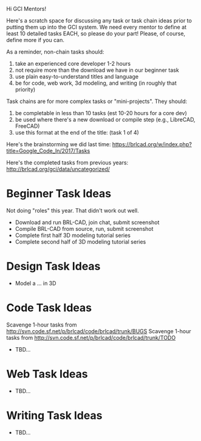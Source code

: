 Hi GCI Mentors!

Here's a scratch space for discussing any task or task chain ideas prior
to putting them up into the GCI system. We need every mentor to define
at least 10 detailed tasks EACH, so please do your part! Please, of
course, define more if you can.

As a reminder, non-chain tasks should:

1.  take an experienced core developer 1-2 hours
2.  not require more than the download we have in our beginner task
3.  use plain easy-to-understand titles and language
4.  be for code, web work, 3d modeling, and writing (in roughly that
    priority)

Task chains are for more complex tasks or "mini-projects". They should:

1.  be completable in less than 10 tasks (est 10-20 hours for a core
    dev)
2.  be used where there's a new download or compile step (e.g.,
    LibreCAD, FreeCAD)
3.  use this format at the end of the title: (task 1 of 4)

Here's the brainstorming we did last time:
<https://brlcad.org/w/index.php?title=Google_Code_In/2017/Tasks>

Here's the completed tasks from previous years:
<http://brlcad.org/gci/data/uncategorized/>

# Beginner Task Ideas

Not doing "roles" this year. That didn't work out well.

-   Download and run BRL-CAD, join chat, submit screenshot
-   Compile BRL-CAD from source, run, submit screenshot
-   Complete first half 3D modeling tutorial series
-   Complete second half of 3D modeling tutorial series

# Design Task Ideas

-   Model a ... in 3D

# Code Task Ideas

Scavenge 1-hour tasks from
<http://svn.code.sf.net/p/brlcad/code/brlcad/trunk/BUGS> Scavenge 1-hour
tasks from <http://svn.code.sf.net/p/brlcad/code/brlcad/trunk/TODO>

-   TBD...

# Web Task Ideas

-   TBD...

# Writing Task Ideas

-   TBD...